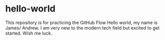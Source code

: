 # hello-world
This repository is for practicing the GitHub Flow
Hello world, my name is James/ Andrew. I am very new to the modern tech field but excited to get started. Wish me luck.  
